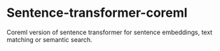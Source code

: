 # Sentence-transformer-coreml
Coreml version of sentence transformer for sentence embeddings, text matching or semantic search.
